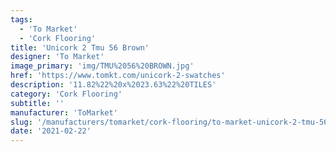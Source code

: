 ```yaml
---
tags:
  - 'To Market'
  - 'Cork Flooring'
title: 'Unicork 2 Tmu 56 Brown'
designer: 'To Market'
image_primary: 'img/TMU%2056%20BROWN.jpg'
href: 'https://www.tomkt.com/unicork-2-swatches'
description: '11.82%22%20x%2023.63%22%20TILES'
category: 'Cork Flooring'
subtitle: ''
manufacturer: 'ToMarket'
slug: '/manufacturers/tomarket/cork-flooring/to-market-unicork-2-tmu-56-brown'
date: '2021-02-22'
---
```

